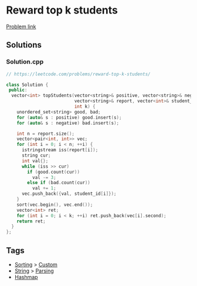 # Reward top k students

[Problem link](https://leetcode.com/problems/reward-top-k-students/)

## Solutions


### Solution.cpp
```cpp
// https://leetcode.com/problems/reward-top-k-students/

class Solution {
 public:
  vector<int> topStudents(vector<string>& positive, vector<string>& negative,
                          vector<string>& report, vector<int>& student_id,
                          int k) {
    unordered_set<string> good, bad;
    for (auto& s : positive) good.insert(s);
    for (auto& s : negative) bad.insert(s);

    int n = report.size();
    vector<pair<int, int>> vec;
    for (int i = 0; i < n; ++i) {
      istringstream iss(report[i]);
      string cur;
      int val{};
      while (iss >> cur)
        if (good.count(cur))
          val -= 3;
        else if (bad.count(cur))
          val += 1;
      vec.push_back({val, student_id[i]});
    }
    sort(vec.begin(), vec.end());
    vector<int> ret;
    for (int i = 0; i < k; ++i) ret.push_back(vec[i].second);
    return ret;
  }
};
```
## Tags

* [Sorting](/README.md#Sorting) > [Custom](/README.md#Sorting-Custom)
* [String](/README.md#String) > [Parsing](/README.md#String-Parsing)
* [Hashmap](/README.md#Hashmap)
